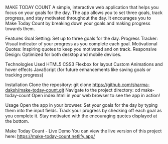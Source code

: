 MAKE TODAY COUNT
A simple, interactive web application that helps you focus on your goals for the day. The app allows you to set three goals, track progress, and stay motivated throughout the day. It encourages you to Make Today Count by breaking down your goals and making progress towards them.

Features
Goal Setting: Set up to three goals for the day.
Progress Tracker: Visual indicator of your progress as you complete each goal.
Motivational Quotes: Inspiring quotes to keep you motivated and on track.
Responsive Design: Optimized for both desktop and mobile devices.

Technologies Used
HTML5
CSS3
Flexbox for layout
Custom Animations and hover effects
JavaScript (for future enhancements like saving goals or tracking progress)

Installation
Clone the repository:
git clone https://github.com/sharma-daksh/make-today-count.git
Navigate to the project directory:
cd make-today-count
Open index.html in your web browser to see the app in action!

Usage
Open the app in your browser.
Set your goals for the day by typing them into the input fields.
Track your progress by checking off each goal as you complete it.
Stay motivated with the encouraging quotes displayed at the bottom.

Make Today Count - Live Demo
You can view the live version of this project here:
https://make-today-count.netlify.app/
